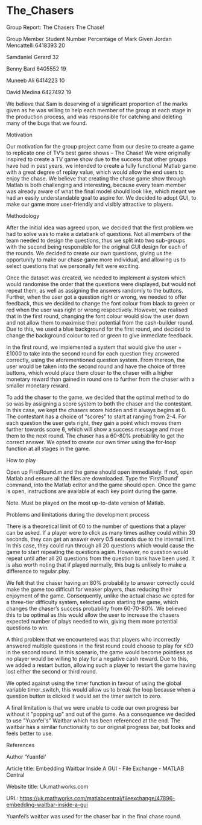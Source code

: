 # The_Chasers

Group Report: The Chasers
The Chase!


Group Member	Student Number	Percentage of Mark Given
Jordan Mencattelli	6418393	20

Samdaniel Gerard		32

Benny Bard	6405552	19

Muneeb Ali	6414223	10

David Medina	6427492	19

We believe that Sam is deserving of a significant proportion of the marks given as he was willing to help each member of the group at each stage in the production process, and was responsible for catching and deleting many of the bugs that we found.

Motivation

Our motivation for the group project came from our desire to create a game to replicate one of TV’s best game shows – The Chase! We were originally inspired to create a TV game show due to the success that other groups have had in past years, we intended to create a fully functional Matlab game with a great degree of replay value, which would allow the end users to enjoy the chase. We believe that creating the chase game show through Matlab is both challenging and interesting, because every team member was already aware of what the final model should look like, which meant we had an easily understandable goal to aspire for. We decided to adopt GUI, to make our game more user-friendly and visibly attractive to players.

Methodology

After the initial idea was agreed upon, we decided that the first problem we had to solve was to make a databank of questions. Not all members of the team needed to design the questions, thus we split into two sub-groups with the second being responsible for the original GUI design for each of the rounds. We decided to create our own questions, giving us the opportunity to make our chase game more individual, and allowing us to select questions that we personally felt were exciting. 

Once the dataset was created, we needed to implement a system which would randomise the order that the questions were displayed, but would not repeat them, as well as assigning the answers randomly to the buttons. Further, when the user got a question right or wrong, we needed to offer feedback, thus we decided to change the font colour from black to green or red when the user was right or wrong respectively. However, we realised that in the first round, changing the font colour would slow the user down and not allow them to maximise their potential from the cash-builder round. Due to this, we used a blue background for the first round, and decided to change the background colour to red or green to give immediate feedback.

In the first round, we implemented a system that would give the user +£1000 to take into the second round for each question they answered correctly, using the aforementioned question system. From thereon, the user would be taken into the second round and have the choice of three buttons, which would place them closer to the chaser with a higher monetary reward than gained in round one to further from the chaser with a smaller monetary reward. 

To add the chaser to the game, we decided that the optimal method to do so was by assigning a score system to both the chaser and the contestant. In this case, we kept the chasers score hidden and it always begins at 0. The contestant has a choice of “scores” to start at ranging from 2-4. For each question the user gets right, they gain a point which moves them further towards score 6, which will show a success message and move them to the next round. The chaser has a 60-80% probability to get the correct answer. 
We opted to create our own timer using the for-loop function at all stages in the game.

How to play

Open up FirstRound.m and the game should open immediately. If not, open Matlab and ensure all the files are downloaded. Type the ‘FirstRound’ command, into the Matlab editor and the game should open.
Once the game is open, instructions are available at each key point during the game.

Note. Must be played on the most up-to-date version of Matlab.

Problems and limitations during the development process

There is a theoretical limit of 60 to the number of questions that a player can be asked. If a player were to click as many times asthey could within 30 seconds, they can get an answer every 0.5 seconds due to the internal limit. In this case, they could run through all 20 questions which would cause the game to start repeating the questions again. However, no question would repeat until after all 20 questions from the question bank have been used. It is also worth noting that if played normally, this bug is unlikely to make a difference to regular play.

We felt that the chaser having an 80% probability to answer correctly could make the game too difficult for weaker players, thus reducing their enjoyment of the game. Consequently, unlike the actual chase we opted for a three-tier difficulty system, selected upon starting the game, which changes the chaser’s success probability from 60-70-80%. We believed this to be optimal as this would allow the user to increase the chasers expected number of plays needed to win, giving them more potential questions to win. 

A third problem that we encountered was that players who incorrectly answered multiple questions in the first round could choose to play for ≤£0 in the second round. In this scenario, the game would become pointless as no player would be willing to play for a negative cash reward. Due to this, we added a restart button, allowing such a player to restart the game having lost either the second or third round.

We opted against using the timer function in favour of using the global variable timer_switch, this would allow us to break the loop because when a question button is clicked it would set the timer switch to zero.

A final limitation is that we were unable to code our own progress bar without it "popping up" and out of the game. As a consequence we decided to use "Yuanfei's" Waitbar which has been referenced at the end. The waitbar has a similar functionality to our original progress bar, but looks and feels better to use.

References

Author	‘Yuanfei’

Article title:	Embedding Waitbar Inside A GUI - File Exchange - MATLAB Central

Website title:	Uk.mathworks.com

URL:	https://uk.mathworks.com/matlabcentral/fileexchange/47896-embedding-waitbar-inside-a-gui

Yuanfei’s waitbar was used for the chaser bar in the final chase round.
